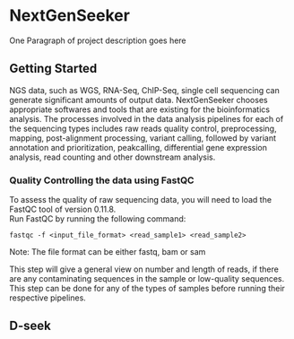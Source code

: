 # NextGenSeeker

One Paragraph of project description goes here

## Getting Started

NGS data, such as WGS, RNA-Seq, ChIP-Seq, single cell sequencing can generate significant amounts of output data. NextGenSeeker chooses appropriate softwares and tools that are existing for the bioinformatics analysis. The processes involved in the data analysis pipelines for each of the sequencing types includes raw reads quality control, preprocessing, mapping, post-alignment processing, variant calling, followed by variant annotation and prioritization, peakcalling, differential gene expression analysis, read counting and other downstream analysis.

### Quality Controlling the data using FastQC

To assess the quality of raw sequencing data, you will need to load the FastQC tool of version 0.11.8.  
Run FastQC by running the following command:
```
fastqc -f <input_file_format> <read_sample1> <read_sample2>
```

Note: The file format can be either fastq, bam or sam

This step will give a general view on number and length of reads, if there are any contaminating sequences in the sample or low-quality sequences. This step can be done for any of the types of samples before running their respective pipelines.

## D-seek



